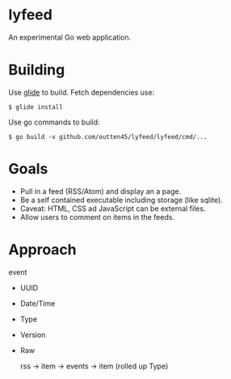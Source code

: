 # lyfeed

An experimental Go  web application.

# Building

Use [glide](https://github.com/Masterminds/glide) to build. Fetch dependencies
use:

    $ glide install
Use go commands to build:

    $ go build -v github.com/outten45/lyfeed/lyfeed/cmd/...
# Goals

* Pull in a feed (RSS/Atom) and display an a page.
* Be a self contained executable including storage (like sqlite).
* Caveat: HTML, CSS ad JavaScript can be external files.
* Allow users to comment on items in the feeds.

# Approach

event 
- UUID
- Date/Time
- Type
- Version
- Raw

  rss -> item -> events
              -> item (rolled up Type)
              
